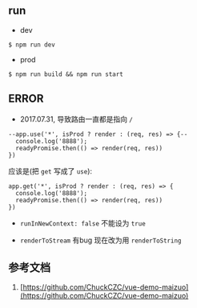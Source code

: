 ## run

- dev

```
$ npm run dev
```

- prod

```
$ npm run build && npm run start
```

## ERROR

- 2017.07.31, 导致路由一直都是指向 `/`

```
--app.use('*', isProd ? render : (req, res) => {--
  console.log('8888');
  readyPromise.then(() => render(req, res))
})
```

应该是(把 `get` 写成了 `use`):

```
app.get('*', isProd ? render : (req, res) => {
  console.log('8888');
  readyPromise.then(() => render(req, res))
})
```

- `runInNewContext: false` 不能设为 `true`

- `renderToStream` 有bug 现在改为用 `renderToString`

## 参考文档

1. [https://github.com/ChuckCZC/vue-demo-maizuo](https://github.com/ChuckCZC/vue-demo-maizuo)
